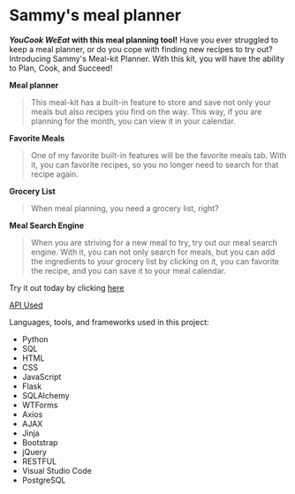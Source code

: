 # Sammy's meal planner

***YouCook WeEat* with this meal planning tool!**
Have you ever struggled to keep a meal planner, or do you cope with finding new recipes to try out? Introducing Sammy's Meal-kit Planner. With this kit, you will have the ability to Plan, Cook, and Succeed! 

**Meal planner**
> This meal-kit has a built-in feature to store and save not only your meals but also recipes you find on the way. This way, if you are planning for the month, you can view it in your calendar.

**Favorite Meals**
> One of my favorite built-in features will be the favorite meals tab. With it, you can favorite recipes, so you no longer need to search for that recipe again. 

**Grocery List**
> When meal planning, you need a grocery list, right?

**Meal Search Engine**
> When you are striving for a new meal to try, try out our meal search engine. With it, you can not only search for meals, but you can add the ingredients to your grocery list by clicking on it, you can favorite the recipe, and you can save it to your meal calendar.

Try it out today by clicking [here](https://calendarly-meals.herokuapp.com/)

[API Used](https://www.themealdb.com/api.php)

Languages, tools, and frameworks used in this project:
* Python
* SQL
* HTML
* CSS
* JavaScript
* Flask
* SQLAlchemy
* WTForms
* Axios
* AJAX
* Jinja
* Bootstrap
* jQuery
* RESTFUL
* Visual Studio Code
* PostgreSQL